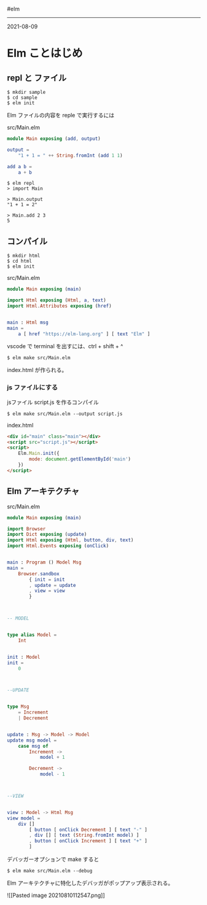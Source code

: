 #elm

---
2021-08-09

# Elm ことはじめ


## repl と ファイル

```shell
$ mkdir sample
$ cd sample
$ elm init
```

Elm ファイルの内容を reple で実行するには

src/Main.elm
```elm
module Main exposing (add, output)

output =
	"1 + 1 = " ++ String.fromInt (add 1 1)

add a b =
	a + b
```

```shell
$ elm repl
> import Main

> Main.output
"1 + 1 = 2"

> Main.add 2 3
5
```

## コンパイル

```shell
$ mkdir html
$ cd html
$ elm init
```

src/Main.elm

```elm
module Main exposing (main)

import Html exposing (Html, a, text)
import Html.Attributes exposing (href)


main : Html msg
main =
    a [ href "https://elm-lang.org" ] [ text "Elm" ]

```

vscode で terminal を出すには、ctrl + shift + ^

```shell
$ elm make src/Main.elm
```

index.html が作られる。

### js ファイルにする

jsファイル script.js を作るコンパイル

```shell
$ elm make src/Main.elm --output script.js
```

index.html

```html
<div id="main" class="main"></div>
<script src="script.js"></script>
<script>
	Elm.Main.init({
		mode: document.getElementById('main')
	})
</script>
```


## Elm アーキテクチャ

src/Main.elm

```elm
module Main exposing (main)

import Browser
import Dict exposing (update)
import Html exposing (Html, button, div, text)
import Html.Events exposing (onClick)


main : Program () Model Msg
main =
    Browser.sandbox
        { init = init
        , update = update
        , view = view
        }



-- MODEL


type alias Model =
    Int


init : Model
init =
    0



--UPDATE


type Msg
    = Increment
    | Decrement


update : Msg -> Model -> Model
update msg model =
    case msg of
        Increment ->
            model + 1

        Decrement ->
            model - 1



--VIEW


view : Model -> Html Msg
view model =
    div []
        [ button [ onClick Decrement ] [ text "-" ]
        , div [] [ text (String.fromInt model) ]
        , button [ onClick Increment ] [ text "+" ]
        ]
```

デバッガーオプションで make すると

```shell
$ elm make src/Main.elm --debug
```

Elm アーキテクチャに特化したデバッガがポップアップ表示される。

![[Pasted image 20210810112547.png]]


